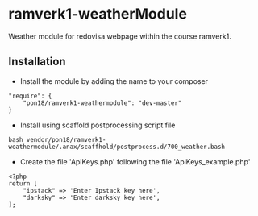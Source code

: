 # ramverk1-weatherModule
 Weather module for redovisa webpage within the course ramverk1.

 ## Installation
 * Install the module by adding the name to your composer
 ```
 "require": {
     "pon18/ramverk1-weathermodule": "dev-master"
 }
 ```

* Install using scaffold postprocessing script file
```
bash vendor/pon18/ramverk1-weathermodule/.anax/scaffhold/postprocess.d/700_weather.bash
```
* Create the file 'ApiKeys.php' following the file 'ApiKeys_example.php'
```
<?php
return [
    "ipstack" => 'Enter Ipstack key here',
    "darksky" => 'Enter darksky key here',
];
```
